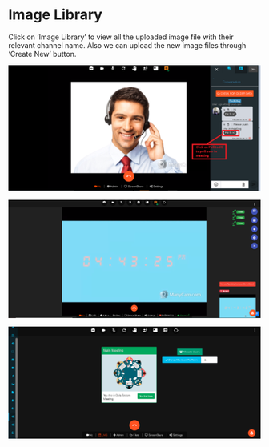 # Image Library

Click on ‘Image Library’ to view all the uploaded image file with their relevant channel name. Also we can upload the new image files through ‘Create New’ button.

![](../.gitbook/assets/image%20%28169%29.png)

![](../.gitbook/assets/image%20%28117%29.png)

![](../.gitbook/assets/image%20%28174%29.png)

